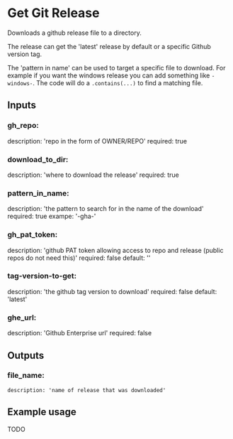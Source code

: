 # Get Git Release

Downloads a github release file to a directory. 

The release can get the 'latest' release by default or a specific Github version tag.

The 'pattern in name' can be used to target a specific file to download. For example 
if you want the windows release you can add something like `-windows-`. The code will do a 
`.contains(...)` to find a matching file.

## Inputs

### gh_repo:
  description: 'repo in the form of OWNER/REPO'
  required: true

### download_to_dir: 
  description: 'where to download the release'
  required: true

### pattern_in_name: 
  description: 'the pattern to search for in the name of the download'
  required: true 
  exampe: '-gha-'

### gh_pat_token: 
  description: 'github PAT token allowing access to repo and release (public repos do not need this)'
  required: false 
  default: ''

### tag-version-to-get: 
  description: 'the github tag version to download'
  required: false 
  default: 'latest'

### ghe_url:
  description: 'Github Enterprise url'
  required: false 

## Outputs

### file_name:
    description: 'name of release that was downloaded'

## Example usage
TODO
